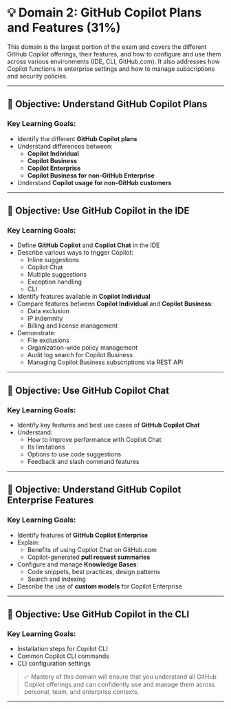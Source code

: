 # 💡 Domain 2: GitHub Copilot Plans and Features (31%)

This domain is the largest portion of the exam and covers the different GitHub Copilot offerings, their features, and how to configure and use them across various environments (IDE, CLI, GitHub.com). It also addresses how Copilot functions in enterprise settings and how to manage subscriptions and security policies.

---

## 🎯 Objective: Understand GitHub Copilot Plans

### Key Learning Goals:

- Identify the different **GitHub Copilot plans**  
- Understand differences between:  
  - **Copilot Individual**  
  - **Copilot Business**  
  - **Copilot Enterprise**  
  - **Copilot Business for non-GitHub Enterprise**  
- Understand **Copilot usage for non-GitHub customers**

---

## 🎯 Objective: Use GitHub Copilot in the IDE

### Key Learning Goals:

- Define **GitHub Copilot** and **Copilot Chat** in the IDE  
- Describe various ways to trigger Copilot:  
  - Inline suggestions  
  - Copilot Chat  
  - Multiple suggestions  
  - Exception handling  
  - CLI  
- Identify features available in **Copilot Individual**  
- Compare features between **Copilot Individual** and **Copilot Business**:  
  - Data exclusion  
  - IP indemnity  
  - Billing and license management  
- Demonstrate:  
  - File exclusions  
  - Organization-wide policy management  
  - Audit log search for Copilot Business  
  - Managing Copilot Business subscriptions via REST API

---

## 🎯 Objective: Use GitHub Copilot Chat

### Key Learning Goals:

- Identify key features and best use cases of **GitHub Copilot Chat**  
- Understand:  
  - How to improve performance with Copilot Chat  
  - Its limitations  
  - Options to use code suggestions  
  - Feedback and slash command features

---

## 🎯 Objective: Understand GitHub Copilot Enterprise Features

### Key Learning Goals:

- Identify features of **GitHub Copilot Enterprise**  
- Explain:  
  - Benefits of using Copilot Chat on GitHub.com  
  - Copilot-generated **pull request summaries**  
- Configure and manage **Knowledge Bases**:  
  - Code snippets, best practices, design patterns  
  - Search and indexing  
- Describe the use of **custom models** for Copilot Enterprise

---

## 🎯 Objective: Use GitHub Copilot in the CLI

### Key Learning Goals:

- Installation steps for Copilot CLI  
- Common Copilot CLI commands  
- CLI configuration settings

> ✅ Mastery of this domain will ensure that you understand all GitHub Copilot offerings and can confidently use and manage them across personal, team, and enterprise contexts.

---